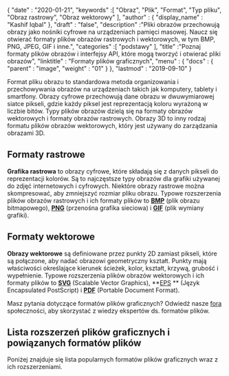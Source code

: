 {
  "date" : "2020-01-21",
  "keywords" :[ "Obraz", "Plik", "Format", "Typ pliku", "Obraz rastrowy", "Obraz wektorowy" ],
  "author" : {
    "display_name" : "Kashif Iqbal"
},
  "draft" : "false",
  "description" :"Pliki obrazów przechowują obrazy jako nośniki cyfrowe na urządzeniach pamięci masowej. Naucz się otwierać formaty plików obrazów rastrowych i wektorowych, w tym BMP, PNG, JPEG, GIF i inne.",
  "categories" :[ "podstawy" ],
  "title" :"Poznaj formaty plików obrazów i interfejsy API, które mogą tworzyć i otwierać pliki obrazów",
  "linktitle" : "Formaty plików graficznych",
  "menu" : {
    "docs" : {
      "parent" : "image",
      "weight" : "01"
}
},
  "lastmod" : "2019-09-10"
}

Format pliku obrazu to standardowa metoda organizowania i przechowywania obrazów na urządzeniach takich jak komputery, tablety i smartfony. Obrazy cyfrowe przechowują dane obrazu w dwuwymiarowej siatce pikseli, gdzie każdy piksel jest reprezentacją koloru wyrażoną w liczbie bitów. Typy plików obrazów dzielą się na formaty obrazów wektorowych i formaty obrazów rastrowych. Obrazy 3D to inny rodzaj formatu plików obrazów wektorowych, który jest używany do zarządzania obrazami 3D.

## Formaty rastrowe ##

**Grafika rastrowa** to obrazy cyfrowe, które składają się z danych pikseli do reprezentacji kolorów. Są to najczęstsze typy obrazów dla grafiki używanej do zdjęć internetowych i cyfrowych. Niektóre obrazy rastrowe można skompresować, aby zmniejszyć rozmiar pliku obrazu. Typowe rozszerzenia plików obrazów rastrowych i ich formaty plików to **[BMP](/pl/image/bmp/)** (plik obrazu bitmapowego), **[PNG](/pl/image/png/)** (przenośna grafika sieciowa) i **[GIF](/pl/image/gif/)** (plik wymiany grafiki).

## Formaty wektorowe ##

**Obrazy wektorowe** są definiowane przez punkty 2D zamiast pikseli, które są połączone, aby nadać obrazowi geometryczny kształt. Punkty mają właściwości określające kierunek ścieżek, kolor, kształt, krzywą, grubość i wypełnienie. Typowe rozszerzenia plików obrazów wektorowych i ich formaty plików to **[SVG](/pl/page-description-language/svg/)** (Scalable Vector Graphics), **[EPS](/pl/page-description-language/eps/) ** (Język Encapsulated PostScript) i **[PDF](/pl/pdf/)** (Portable Document Format).

Masz pytania dotyczące formatów plików graficznych? Odwiedź nasze [fora](https://forum.fileformat.com/c/image/9) społeczności, aby skorzystać z wiedzy ekspertów ds. formatów plików.

## Lista rozszerzeń plików graficznych i powiązanych formatów plików
Poniżej znajduje się lista popularnych formatów plików graficznych wraz z ich rozszerzeniami.

